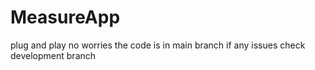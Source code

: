 # MeasureApp
plug and play no worries
the code is in main branch 
if any issues check development branch
